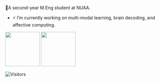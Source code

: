 👋A second-year M.Eng student at NUAA.

- ⚡ I’m currently working on multi-modal learning, brain decoding, and affective computing.
  
<img src="https://github-readme-stats.vercel.app/api?username=kaio-99&count_private=true&show_icons=true&layout=compact&hide=prs&hide_title=true" height="110"> <img src="https://github-readme-stats.vercel.app/api/top-langs/?username=kaio-99&layout=compact&hide_title=true&langs_count=4&count_private=true" height="110">

![Visitors](https://visitor-badge.laobi.icu/badge?page_id=kaio-99) 
